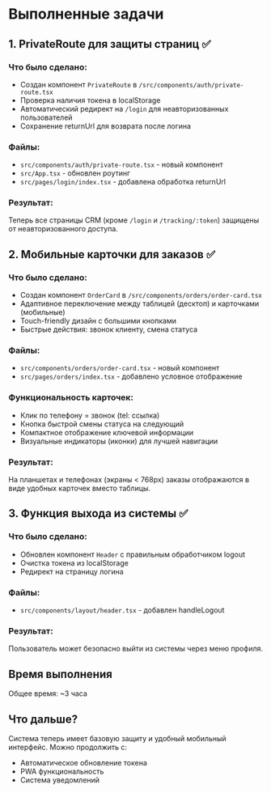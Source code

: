 # Выполненные задачи

## 1. PrivateRoute для защиты страниц ✅

### Что было сделано:
- Создан компонент `PrivateRoute` в `/src/components/auth/private-route.tsx`
- Проверка наличия токена в localStorage
- Автоматический редирект на `/login` для неавторизованных пользователей
- Сохранение returnUrl для возврата после логина

### Файлы:
- `src/components/auth/private-route.tsx` - новый компонент
- `src/App.tsx` - обновлен роутинг
- `src/pages/login/index.tsx` - добавлена обработка returnUrl

### Результат:
Теперь все страницы CRM (кроме `/login` и `/tracking/:token`) защищены от неавторизованного доступа.

## 2. Мобильные карточки для заказов ✅

### Что было сделано:
- Создан компонент `OrderCard` в `/src/components/orders/order-card.tsx`
- Адаптивное переключение между таблицей (десктоп) и карточками (мобильные)
- Touch-friendly дизайн с большими кнопками
- Быстрые действия: звонок клиенту, смена статуса

### Файлы:
- `src/components/orders/order-card.tsx` - новый компонент
- `src/pages/orders/index.tsx` - добавлено условное отображение

### Функциональность карточек:
- Клик по телефону = звонок (tel: ссылка)
- Кнопка быстрой смены статуса на следующий
- Компактное отображение ключевой информации
- Визуальные индикаторы (иконки) для лучшей навигации

### Результат:
На планшетах и телефонах (экраны < 768px) заказы отображаются в виде удобных карточек вместо таблицы.

## 3. Функция выхода из системы ✅

### Что было сделано:
- Обновлен компонент `Header` с правильным обработчиком logout
- Очистка токена из localStorage
- Редирект на страницу логина

### Файлы:
- `src/components/layout/header.tsx` - добавлен handleLogout

### Результат:
Пользователь может безопасно выйти из системы через меню профиля.

## Время выполнения
Общее время: ~3 часа

## Что дальше?
Система теперь имеет базовую защиту и удобный мобильный интерфейс. Можно продолжить с:
- Автоматическое обновление токена
- PWA функциональность
- Система уведомлений